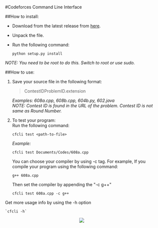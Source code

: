 #Codeforces Command Line Interface

##How to install:
* Download from the latest release from [here](https://github.com/cpragadeesh/codeforces-cli/releases).
* Unpack the file.
* Run the following command:

  `python setup.py install`

 *NOTE: You need to be root to do this. Switch to root or use sudo.*

##How to use:
1. Save your source file in the following format:<br>
    >ContestIDProblemID.extension


    *Examples: 608a.cpp, 608b.cpp, 604b.py, 602.java*<br>
    *NOTE: Contest ID is found in the URL of the problem. Contest ID is not same as Round Number.*

2. To test your program:<br>
    Run the following command:

      `cfcli test <path-to-file>`

   *Example:*

      `cfcli test Documents/Codes/608a.cpp`

    You can choose your compiler by using -c tag. For example, If you compile your program using the following command:

      `g++ 608a.cpp`

    Then set the compiler by appending the "-c g++"

      `cfcli test 608a.cpp -c g++`

Get more usage info by using the -h option

    `cfcli -h`

<p align="center">
<img src="http://i67.tinypic.com/2liu3w9.jpg"/>
</p>
